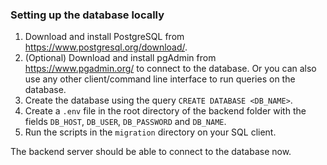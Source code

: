 ### Setting up the database locally

1. Download and install PostgreSQL from https://www.postgresql.org/download/.
2. (Optional) Download and install pgAdmin from https://www.pgadmin.org/ to connect to the database. Or you can also use any other client/command line interface to run queries on the database.
2. Create the database using the query `CREATE DATABASE <DB_NAME>`.
3. Create a `.env` file in the root directory of the backend folder with the fields `DB_HOST`, `DB_USER`, `DB_PASSWORD` and `DB_NAME`.
4. Run the scripts in the `migration` directory on your SQL client.

The backend server should be able to connect to the database now.
